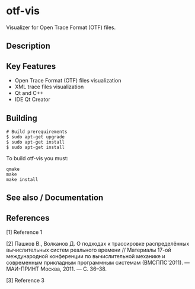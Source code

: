 # otf-vis
Visualizer for Open Trace Format (OTF) files.

## Description

## Key Features
* Open Trace Format (OTF) files visualization
* XML trace files visualization
* Qt and C++
* IDE Qt Creator

## Building

```
# Build prerequirements
$ sudo apt-get upgrade
$ sudo apt-get install
$ sudo apt-get install
```

To build otf-vis you must:
```
qmake
make
make install
```

## See also / Documentation

## References

[1] Reference 1

[2] Пашков В., Волканов Д. О подходах к трассировке распределённых вычислительных систем реального времени // Материалы 17-ой международной конференции по вычислительной механике и современным прикладным программным системам (ВМСППС'2011). — МАИ-ПРИНТ Москва, 2011. — С. 36–38. 

[3] Reference 3
